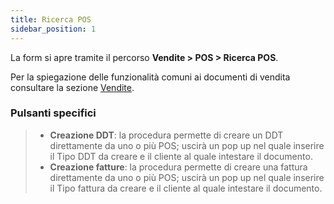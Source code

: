 ```yaml
---
title: Ricerca POS
sidebar_position: 1
---
```


La form si apre tramite il percorso **Vendite > POS > Ricerca POS**.

Per la spiegazione delle funzionalità comuni ai documenti di vendita consultare la sezione [Vendite](/docs/sales/sales-intro).

### Pulsanti specifici  

> - **Creazione DDT**: la procedura permette di creare un DDT direttamente da uno o più POS; uscirà un pop up nel quale inserire il Tipo DDT da creare e il cliente al quale intestare il documento.     
> - **Creazione fatture**: la procedura permette di creare una fattura direttamente da uno o più POS; uscirà un pop up nel quale inserire il Tipo fattura da creare e il cliente al quale intestare il documento.     